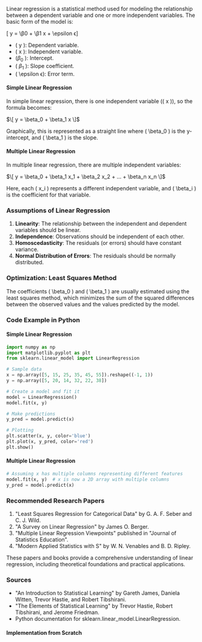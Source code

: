 Linear regression is a statistical method used for modeling the relationship between a dependent variable and one or more independent variables. The basic form of the model is:

\[ y = \β0  + \β1 x + \epsilon ϵ\]

- \( y \): Dependent variable.
- \( x \): Independent variable.
- \($\beta_0$ \): Intercept.
- \( $\beta_1$ \): Slope coefficient.
- \( \epsilon ϵ\): Error term.

#### Simple Linear Regression

In simple linear regression, there is one independent variable (\( x \)), so the formula becomes:

$\[ y = \beta_0 + \beta_1 x \]$

Graphically, this is represented as a straight line where \( \beta_0 \) is the y-intercept, and \( \beta_1 \) is the slope.

#### Multiple Linear Regression

In multiple linear regression, there are multiple independent variables:

$\[ y = \beta_0 + \beta_1 x_1 + \beta_2 x_2 + ... + \beta_n x_n \]$

Here, each \( x_i \) represents a different independent variable, and \( \beta_i \) is the coefficient for that variable.

### Assumptions of Linear Regression

1. **Linearity**: The relationship between the independent and dependent variables should be linear.
2. **Independence**: Observations should be independent of each other.
3. **Homoscedasticity**: The residuals (or errors) should have constant variance.
4. **Normal Distribution of Errors**: The residuals should be normally distributed.

### Optimization: Least Squares Method

The coefficients \( \beta_0 \) and \( \beta_1 \) are usually estimated using the least squares method, which minimizes the sum of the squared differences between the observed values and the values predicted by the model.

### Code Example in Python

#### Simple Linear Regression

```python
import numpy as np
import matplotlib.pyplot as plt
from sklearn.linear_model import LinearRegression

# Sample data
x = np.array([5, 15, 25, 35, 45, 55]).reshape((-1, 1))
y = np.array([5, 20, 14, 32, 22, 38])

# Create a model and fit it
model = LinearRegression()
model.fit(x, y)

# Make predictions
y_pred = model.predict(x)

# Plotting
plt.scatter(x, y, color='blue')
plt.plot(x, y_pred, color='red')
plt.show()
```

#### Multiple Linear Regression

```python
# Assuming x has multiple columns representing different features
model.fit(x, y)  # x is now a 2D array with multiple columns
y_pred = model.predict(x)
```

### Recommended Research Papers

1. "Least Squares Regression for Categorical Data" by G. A. F. Seber and C. J. Wild.
2. "A Survey on Linear Regression" by James O. Berger.
3. "Multiple Linear Regression Viewpoints" published in "Journal of Statistics Education".
4. "Modern Applied Statistics with S" by W. N. Venables and B. D. Ripley.

These papers and books provide a comprehensive understanding of linear regression, including theoretical foundations and practical applications.

### Sources

- "An Introduction to Statistical Learning" by Gareth James, Daniela Witten, Trevor Hastie, and Robert Tibshirani.
- "The Elements of Statistical Learning" by Trevor Hastie, Robert Tibshirani, and Jerome Friedman.
- Python documentation for sklearn.linear_model.LinearRegression.


#### Implementation from Scratch
